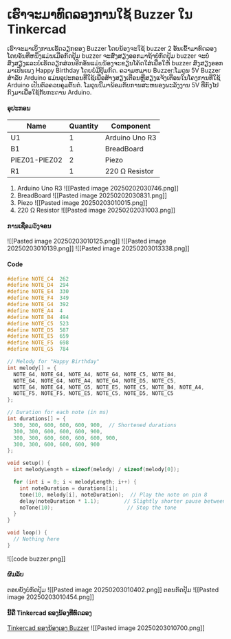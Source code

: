 # ເຮົາຈະມາທົດລອງການໃຊ້ Buzzer ໃນ Tinkercad
ເຮົາຈະມາເບິ່ງການເຮັດວຽກຂອງ Buzzer ໂດຍນ້ອງຈະໃຊ້ buzzer 2 ອັນເຂົ້າມາທົດລອງໂດຍອັນທີ່ຫນຶ່ງແມ່ນເມື່ອກົດປຸ້ມ buzzer ຈະສົ່ງສຽງອອກມາຖ້າບໍ່ກົດປຸ້ມ buzzer ຈະບໍ່ສົ່ງສຽງແລະບໍ່ເຮັດວຽກສ່ວນອີກອັນແມ່ນນ້ອງຈະຂຽນໂຄ້ດໃສ່ເພື່ອໃຫ້ buzzer ສົ່ງສຽງອອກມາເປັນເພງ Happy Birthday ໂດຍບໍ່ມີປຸ້ມກົດ.
ຄວາມຫມາຍ Buzzer:ໂມດູນ 5V Buzzer ສໍາລັບ Arduino ແມ່ນອຸປະກອນທີ່ໃຊ້ເພື່ອສ້າງສຽງເຕືອນຫຼືສຽງແຈ້ງເຕືອນໃນໂຄງການທີ່ໃຊ້ Arduino ເປັນຕົວຄວບຄຸມຕົ້ນຕໍ. ໂມດູນນີ້ມາພ້ອມກັບການສະຫນອງພະລັງງານ 5V ທີ່ກົງໄປກົງມາເພື່ອໃຊ້ກັບກະດານ Arduino.
#### ອຸປະກອນ
| Name          | Quantity | Component      |
| ------------- | -------- | -------------- |
| U1            | 1        | Arduino Uno R3 |
| B1            | 1        | BreadBoard     |
| PIEZ01-PIEZ02 | 2        | Piezo          |
| R1            | 1        | 220 Ω Resistor |
1. Arduino Uno R3
![[Pasted image 20250202030746.png]]
2. BreadBoard
![[Pasted image 20250202030831.png]]
3. Piezo
![[Pasted image 20250203010015.png]]
4. 220 Ω Resistor
![[Pasted image 20250202031003.png]]
#### ການເຊື່ອມວົງຈອນ
![[Pasted image 20250203010125.png]]
![[Pasted image 20250203010139.png]]
![[Pasted image 20250203013338.png]]
#### Code
```c++
#define NOTE_C4  262
#define NOTE_D4  294
#define NOTE_E4  330
#define NOTE_F4  349
#define NOTE_G4  392
#define NOTE_A4  4
#define NOTE_B4  494
#define NOTE_C5  523
#define NOTE_D5  587
#define NOTE_E5  659
#define NOTE_F5  698
#define NOTE_G5  784

// Melody for "Happy Birthday"
int melody[] = {
  NOTE_G4, NOTE_G4, NOTE_A4, NOTE_G4, NOTE_C5, NOTE_B4,
  NOTE_G4, NOTE_G4, NOTE_A4, NOTE_G4, NOTE_D5, NOTE_C5,
  NOTE_G4, NOTE_G4, NOTE_G5, NOTE_E5, NOTE_C5, NOTE_B4, NOTE_A4,
  NOTE_F5, NOTE_F5, NOTE_E5, NOTE_C5, NOTE_D5, NOTE_C5
};

// Duration for each note (in ms)
int durations[] = {
  300, 300, 600, 600, 600, 900,  // Shortened durations
  300, 300, 600, 600, 600, 900,
  300, 300, 600, 600, 600, 600, 900,
  300, 300, 600, 600, 600, 900
};

void setup() {
  int melodyLength = sizeof(melody) / sizeof(melody[0]);

  for (int i = 0; i < melodyLength; i++) {
    int noteDuration = durations[i];
    tone(10, melody[i], noteDuration);  // Play the note on pin 8
    delay(noteDuration * 1.1);        // Slightly shorter pause between notes
    noTone(10);                        // Stop the tone
  }
}

void loop() {
  // Nothing here
}
```
![[code buzzer.png]]
#### ຜົມລັບ
ຕອຍຍັງບໍກົດປຸ້ມ
![[Pasted image 20250203010402.png]]
ຕອນກົດປຸ້ມ
![[Pasted image 20250203010454.png]]
#### ນີ້ຄື Tinkercad ຂອງນ້ອງທີ່ທົດລອງ
[Tinkercad ຂອງນ້ອງເອງ Buzzer](https://www.tinkercad.com/things/lQESfTSb6kf-passive-buzzer-and-active-buzzer-?sharecode=fU7DhpomkkABDk5iZFNsZDVHQsb7U5RqXF5zyu4e0Vw)
![[Pasted image 20250203010700.png]]